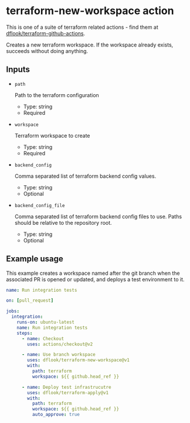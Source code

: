 # terraform-new-workspace action

This is one of a suite of terraform related actions - find them at [dflook/terraform-github-actions](https://github.com/dflook/terraform-github-actions).

Creates a new terraform workspace. If the workspace already exists, succeeds without doing anything.

## Inputs

* `path`

  Path to the terraform configuration

  - Type: string
  - Required

* `workspace`

  Terraform workspace to create

  - Type: string
  - Required

* `backend_config`

  Comma separated list of terraform backend config values.

  - Type: string
  - Optional

* `backend_config_file`

  Comma separated list of terraform backend config files to use.
  Paths should be relative to the repository root.

  - Type: string
  - Optional

## Example usage

This example creates a workspace named after the git branch when the
associated PR is opened or updated, and deploys a test environment to it.

```yaml
name: Run integration tests

on: [pull_request]

jobs:
  integration:
    runs-on: ubuntu-latest
    name: Run integration tests
    steps:
      - name: Checkout
        uses: actions/checkout@v2

      - name: Use branch workspace
        uses: dflook/terraform-new-workspace@v1
        with:
          path: terraform
          workspace: ${{ github.head_ref }}

      - name: Deploy test infrastrucutre
        uses: dflook/terraform-apply@v1
        with:
          path: terraform
          workspace: ${{ github.head_ref }}
          auto_approve: true
```
